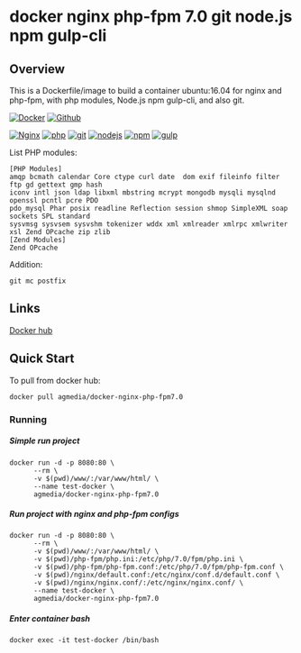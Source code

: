 # docker nginx php-fpm 7.0 git node.js npm gulp-cli

## Overview

This is a Dockerfile/image to build a container ubuntu:16.04 for nginx and php-fpm, with php modules, Node.js npm gulp-cli, and also git.


[![Docker](https://img.shields.io/badge/Docker%20Tag-latest-green.svg)]()
[![Github](https://img.shields.io/badge/GitHub%20Release%20-Master%20Branch-green.svg)]()

[![Nginx](https://img.shields.io/badge/nginx-1.10.0-blue.svg)]()
[![php](https://img.shields.io/badge/php-7.0.15-blue.svg)]()
[![git](https://img.shields.io/badge/git-2.7.4-blue.svg)]()
[![nodejs](https://img.shields.io/badge/nodejs-4.2.6-blue.svg)]()
[![npm](https://img.shields.io/badge/npm-3.5.2-blue.svg)]()
[![gulp](https://img.shields.io/badge/gulp-1.3.0-blue.svg)]()


List PHP modules:
```
[PHP Modules]
amqp bcmath calendar Core ctype curl date  dom exif fileinfo filter ftp gd gettext gmp hash
iconv intl json ldap libxml mbstring mcrypt mongodb mysqli mysqlnd openssl pcntl pcre PDO
pdo_mysql Phar posix readline Reflection session shmop SimpleXML soap sockets SPL standard 
sysvmsg sysvsem sysvshm tokenizer wddx xml xmlreader xmlrpc xmlwriter xsl Zend OPcache zip zlib
[Zend Modules]
Zend OPcache
```
Addition:

`git mc postfix`

## Links 
[Docker hub](https://hub.docker.com/r/agmedia/docker-nginx-php-fpm7.0/)

## Quick Start

To pull from docker hub:

`docker pull agmedia/docker-nginx-php-fpm7.0`

### Running
##### Simple run project 
```     
docker run -d -p 8080:80 \
      --rm \
      -v $(pwd)/www/:/var/www/html/ \
      --name test-docker \
      agmedia/docker-nginx-php-fpm7.0
```

##### Run project with nginx and php-fpm configs
```     
docker run -d -p 8080:80 \
      --rm \
      -v $(pwd)/www/:/var/www/html/ \
      -v $(pwd)/php-fpm/php.ini:/etc/php/7.0/fpm/php.ini \
      -v $(pwd)/php-fpm/php-fpm.conf:/etc/php/7.0/fpm/php-fpm.conf \
      -v $(pwd)/nginx/default.conf:/etc/nginx/conf.d/default.conf \
      -v $(pwd)/nginx/nginx.conf/:/etc/nginx/nginx.conf/ \
      --name test-docker \
      agmedia/docker-nginx-php-fpm7.0
```

##### Enter container bash

`docker exec -it test-docker /bin/bash`